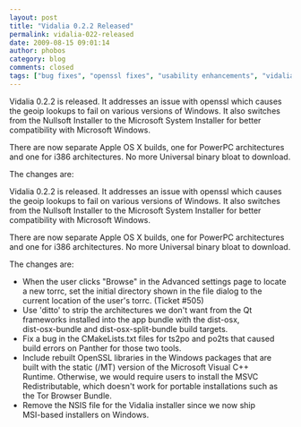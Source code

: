 ```yaml
---
layout: post
title: "Vidalia 0.2.2 Released"
permalink: vidalia-022-released
date: 2009-08-15 09:01:14
author: phobos
category: blog
comments: closed
tags: ["bug fixes", "openssl fixes", "usability enhancements", "vidalia releases"]
---
```


Vidalia 0.2.2 is released. It addresses an issue with openssl which causes the geoip lookups to fail on various versions of Windows. It also switches from the Nullsoft Installer to the Microsoft System Installer for better compatibility with Microsoft Windows.

There are now separate Apple OS X builds, one for PowerPC architectures and one for i386 architectures. No more Universal binary bloat to download.

The changes are:

<!-- more -->

Vidalia 0.2.2 is released. It addresses an issue with openssl which causes the geoip lookups to fail on various versions of Windows. It also switches from the Nullsoft Installer to the Microsoft System Installer for better compatibility with Microsoft Windows.

There are now separate Apple OS X builds, one for PowerPC architectures and one for i386 architectures. No more Universal binary bloat to download.

The changes are:

-   When the user clicks "Browse" in the Advanced settings page to locate  
     a new torrc, set the initial directory shown in the file dialog to the  
     current location of the user's torrc. (Ticket \#505)
-   Use 'ditto' to strip the architectures we don't want from the Qt  
     frameworks installed into the app bundle with the dist-osx,  
     dist-osx-bundle and dist-osx-split-bundle build targets.
-   Fix a bug in the CMakeLists.txt files for ts2po and po2ts that caused  
     build errors on Panther for those two tools.
-   Include rebuilt OpenSSL libraries in the Windows packages that are  
     built with the static (/MT) version of the Microsoft Visual C++  
     Runtime. Otherwise, we would require users to install the MSVC  
     Redistributable, which doesn't work for portable installations such as  
     the Tor Browser Bundle.
-   Remove the NSIS file for the Vidalia installer since we now ship  
     MSI-based installers on Windows.

